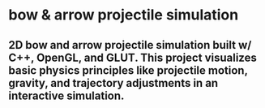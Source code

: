 # bow & arrow projectile simulation  

## 2D bow and arrow projectile simulation built w/ C++, OpenGL, and GLUT. This project visualizes basic physics principles like projectile motion, gravity, and trajectory adjustments in an interactive simulation.


